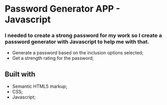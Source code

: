 # Password Generator APP - Javascript

### I needed to create a strong password for my work so I create a password generator with Javascript to help me with that.

- Generate a password based on the inclusion options selected;
- Get a strength rating for the password;

## Built with

- Semantic HTML5 markup;
- CSS;
- Javascript;

